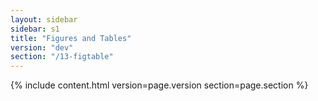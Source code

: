 ```yaml
---
layout: sidebar
sidebar: s1
title: "Figures and Tables"
version: "dev"
section: "/13-figtable"
---
```

{% include content.html version=page.version section=page.section %}